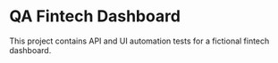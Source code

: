 # QA Fintech Dashboard

This project contains API and UI automation tests for a fictional fintech dashboard.
